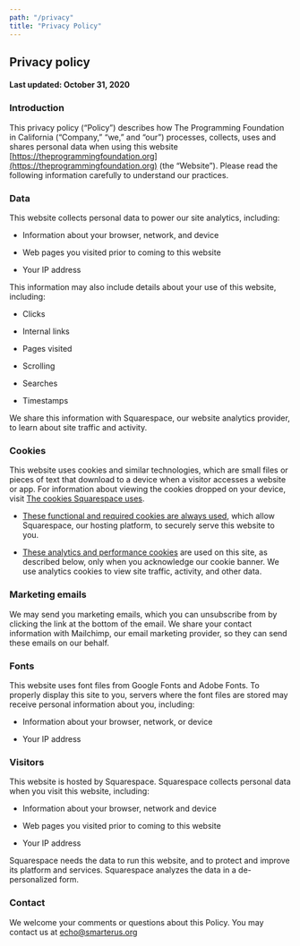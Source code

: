 ```yaml
---
path: "/privacy"
title: "Privacy Policy"
---
```


## Privacy policy

#### Last updated: October 31, 2020

### Introduction

This privacy policy (“Policy”) describes how The Programming Foundation in California (“Company,” “we,” and “our”) processes, collects, uses and shares personal data when using this website [https://theprogrammingfoundation.org](https://theprogrammingfoundation.org) (the “Website”). Please read the following information carefully to understand our practices.

### Data

This website collects personal data to power our site analytics, including:

*   Information about your browser, network, and device
    
*   Web pages you visited prior to coming to this website
    
*   Your IP address
    

This information may also include details about your use of this website, including:

*   Clicks
    
*   Internal links
    
*   Pages visited
    
*   Scrolling
    
*   Searches
    
*   Timestamps
    

We share this information with Squarespace, our website analytics provider, to learn about site traffic and activity.

### Cookies

This website uses cookies and similar technologies, which are small files or pieces of text that download to a device when a visitor accesses a website or app. For information about viewing the cookies dropped on your device, visit [The cookies Squarespace uses](https://support.squarespace.com/hc/articles/360001264507#toc-check-your-cookies).

*   [These functional and required cookies are always used](https://support.squarespace.com/hc/articles/360001264507#toc-functional-and-required-cookies), which allow Squarespace, our hosting platform, to securely serve this website to you.
    
*   [These analytics and performance cookies](https://support.squarespace.com/hc/articles/360001264507#toc-analytics-and-performance-cookies) are used on this site, as described below, only when you acknowledge our cookie banner. We use analytics cookies to view site traffic, activity, and other data.
    

### Marketing emails

We may send you marketing emails, which you can unsubscribe from by clicking the link at the bottom of the email. We share your contact information with Mailchimp, our email marketing provider, so they can send these emails on our behalf.

### Fonts

This website uses font files from Google Fonts and Adobe Fonts. To properly display this site to you, servers where the font files are stored may receive personal information about you, including:

*   Information about your browser, network, or device
    
*   Your IP address
    

### Visitors

This website is hosted by Squarespace. Squarespace collects personal data when you visit this website, including:

*   Information about your browser, network and device
    
*   Web pages you visited prior to coming to this website
    
*   Your IP address
    

Squarespace needs the data to run this website, and to protect and improve its platform and services. Squarespace analyzes the data in a de-personalized form.

### Contact

We welcome your comments or questions about this Policy. You may contact us at [echo@smarterus.org](mailto:echo@smarterus.org)